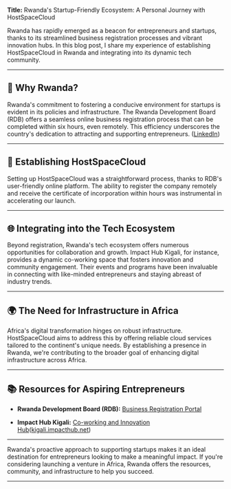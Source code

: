 **Title:** Rwanda's Startup-Friendly Ecosystem: A Personal Journey with HostSpaceCloud

Rwanda has rapidly emerged as a beacon for entrepreneurs and startups, thanks to its streamlined business registration processes and vibrant innovation hubs. In this blog post, I share my experience of establishing HostSpaceCloud in Rwanda and integrating into its dynamic tech community.

---

## 🚀 Why Rwanda?

Rwanda's commitment to fostering a conducive environment for startups is evident in its policies and infrastructure. The Rwanda Development Board (RDB) offers a seamless online business registration process that can be completed within six hours, even remotely. This efficiency underscores the country's dedication to attracting and supporting entrepreneurs. ([LinkedIn][1])

---

## 🏢 Establishing HostSpaceCloud

Setting up HostSpaceCloud was a straightforward process, thanks to RDB's user-friendly online platform. The ability to register the company remotely and receive the certificate of incorporation within hours was instrumental in accelerating our launch.

---

## 🌐 Integrating into the Tech Ecosystem

Beyond registration, Rwanda's tech ecosystem offers numerous opportunities for collaboration and growth. Impact Hub Kigali, for instance, provides a dynamic co-working space that fosters innovation and community engagement. Their events and programs have been invaluable in connecting with like-minded entrepreneurs and staying abreast of industry trends.&#x20;

---

## 🌍 The Need for Infrastructure in Africa

Africa's digital transformation hinges on robust infrastructure. HostSpaceCloud aims to address this by offering reliable cloud services tailored to the continent's unique needs. By establishing a presence in Rwanda, we're contributing to the broader goal of enhancing digital infrastructure across Africa.

---

## 📚 Resources for Aspiring Entrepreneurs

* **Rwanda Development Board (RDB):** [Business Registration Portal](https://org.rdb.rw/business-registration/)

* **Impact Hub Kigali:** [Co-working and Innovation Hub](https://kigali.impacthub.net/)([kigali.impacthub.net][2])

---

Rwanda's proactive approach to supporting startups makes it an ideal destination for entrepreneurs looking to make a meaningful impact. If you're considering launching a venture in Africa, Rwanda offers the resources, community, and infrastructure to help you succeed.

---

[1]: https://www.linkedin.com/pulse/company-registration-rwanda-step-by-step-guide-innocent-muramira--v0ocf?utm_source=chatgpt.com "Company Registration in Rwanda: A Step-by-Step Guide - LinkedIn"
[2]: https://kigali.impacthub.net/?utm_source=chatgpt.com "Impact Hub Kigali"

